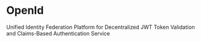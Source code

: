 # OpenId
Unified Identity Federation Platform for Decentralized JWT Token Validation and Claims-Based Authentication Service
